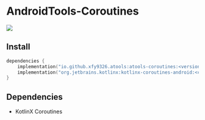 # AndroidTools-Coroutines

[![](https://jitpack.io/v/io.github.xfy9326/atools.svg)](https://jitpack.io/#io.github.xfy9326/atools)

## Install

```kotlin
dependencies {
    implementation("io.github.xfy9326.atools:atools-coroutines:<version>")
    implementation("org.jetbrains.kotlinx:kotlinx-coroutines-android:<coroutines_version>")
}
```

## Dependencies

- KotlinX Coroutines
